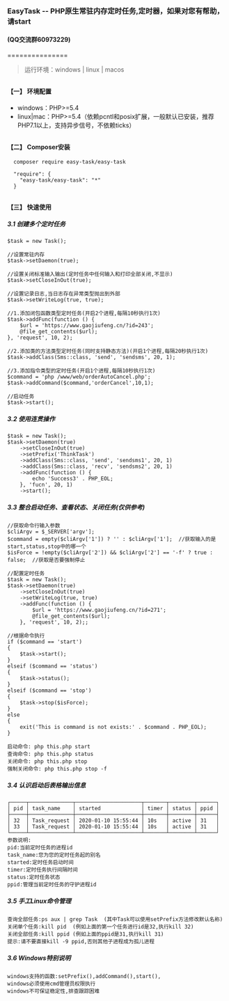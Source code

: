 ﻿<h3>EasyTask -- PHP原生常驻内存定时任务,定时器，如果对您有帮助，请start  <h4>(QQ交流群60973229)</h4></h3>
===============

> 运行环境：windows | linux | macos 


## <h4>【一】 环境配置</h4>

<ul>
    <li>windows：PHP>=5.4</li>  
    <li>linux|mac：PHP>=5.4（依赖pcntl和posix扩展，一般默认已安装，推荐PHP7.1以上，支持异步信号，不依赖ticks）</li>  
</ul>  

## <h4>【二】 Composer安装</h4>

~~~
  composer require easy-task/easy-task
~~~

~~~
  "require": {
    "easy-task/easy-task": "*"
  }
~~~

## <h4>【三】 快速使用  </h4>

<h5>3.1 创建多个定时任务</h5>

~~~
$task = new Task();

//设置常驻内存
$task->setDaemon(true);

//设置关闭标准输入输出(定时任务中任何输入和打印全部关闭,不显示)
$task->setCloseInOut(true);

//设置记录日志,当日志存在异常类型抛出到外部
$task->setWriteLog(true, true);

//1.添加闭包函数类型定时任务(开启2个进程,每隔10秒执行1次)
$task->addFunc(function () {
    $url = 'https://www.gaojiufeng.cn/?id=243';
    @file_get_contents($url);
}, 'request', 10, 2);

//2.添加类的方法类型定时任务(同时支持静态方法)(开启1个进程,每隔20秒执行1次)
$task->addClass(Sms::class, 'send', 'sendsms', 20, 1);

//3.添加指令类型的定时任务(开启1个进程,每隔10秒执行1次)
$command = 'php /www/web/orderAutoCancel.php';
$task->addCommand($command,'orderCancel',10,1);

//启动任务
$task->start();
~~~

<h5>3.2 使用连贯操作</h5>

~~~
$task = new Task();
$task->setDaemon(true)
    ->setCloseInOut(true)
    ->setPrefix('ThinkTask')
    ->addClass(Sms::class, 'send', 'sendsms1', 20, 1)
    ->addClass(Sms::class, 'recv', 'sendsms2', 20, 1)
    ->addFunc(function () {
        echo 'Success3' . PHP_EOL;
    }, 'fucn', 20, 1)
    ->start();
~~~

<h5>3.3 整合启动任务、查看状态、关闭任务(仅供参考)</h5>

~~~
//获取命令行输入参数
$cliArgv = $_SERVER['argv'];
$command = empty($cliArgv['1']) ? '' : $cliArgv['1'];  //获取输入的是start,status,stop中的哪一个
$isForce = !empty($cliArgv['2']) && $cliArgv['2'] == '-f' ? true : false;  //获取是否要强制停止

//配置定时任务
$task = new Task();
$task->setDaemon(true)
    ->setCloseInOut(true)
    ->setWriteLog(true, true)
    ->addFunc(function () {
        $url = 'https://www.gaojiufeng.cn/?id=271';
        @file_get_contents($url);
    }, 'request', 10, 2);;

//根据命令执行
if ($command == 'start')
{
    $task->start();
}
elseif ($command == 'status')
{
    $task->status();
}
elseif ($command == 'stop')
{
    $task->stop($isForce);
}
else
{
    exit('This is command is not exists:' . $command . PHP_EOL);
}

启动命令: php this.php start
查询命令: php this.php status
关闭命令: php this.php stop
强制关闭命令: php this.php stop -f
~~~

<h5>3.4 认识启动后表格输出信息</h5>

~~~
┌─────┬──────────────┬─────────────────────┬───────┬────────┬──────┐
│ pid │ task_name    │ started             │ timer │ status │ ppid │
├─────┼──────────────┼─────────────────────┼───────┼────────┼──────┤
│ 32  │ Task_request │ 2020-01-10 15:55:44 │ 10s   │ active │ 31   │
│ 33  │ Task_request │ 2020-01-10 15:55:44 │ 10s   │ active │ 31   │
└─────┴──────────────┴─────────────────────┴───────┴────────┴──────┘
参数说明:
pid:当前定时任务的进程id
task_name:您为您的定时任务起的别名
started:定时任务启动时间
timer:定时任务执行间隔时间
status:定时任务状态
ppid:管理当前定时任务的守护进程id
~~~

<h5>3.5 手工Linux命令管理</h5>

~~~
查询全部任务:ps aux | grep Task  (其中Task可以使用setPrefix方法修改默认名称)
关闭单个任务:kill pid  (例如上面的第一个任务进行id是32,执行kill 32)
关闭全部任务:kill ppid (例如上面的ppid是31,执行kill 31)
提示:请不要直接kill -9 ppid,否则其他子进程成为孤儿进程
~~~

<h5>3.6 Windows特别说明</h5>

~~~
windows支持的函数:setPrefix(),addCommand(),start(), 
windows必须使用cmd管理员权限执行
windows不可保证稳定性,排查跟踪困难
~~~


